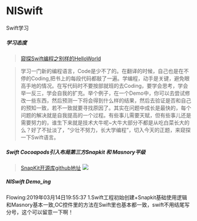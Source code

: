 # NISwift
Swift学习
##### 学习态度
>[窥探Swift编程之别样的HelloWorld](http://www.cnblogs.com/ludashi/p/4451207.html)

>学习一门新的编程语言，Code是少不了的。在翻译的时候，自己也是在不停的Coding,把书上的每段代码都敲了一遍。学编程，动手是关键，避免眼高手地的情况。在写代码时不要按部就班的去Coding，要学会思考，学会举一反三，学会自我的扩充。举个例子，在一个Demo中，你可以去尝试修改一些东西，然后预测一下将会得到什么样的结果，然后去验证是否和自己的预知一致，若不一致就要寻找原因了。其实在问题中成长是最快的，每个问题的解决就是自我提高的一个过程。有些事儿需要天赋，但有些事儿还是需要努力的，谁生下来就是技术大牛呢~大牛大部分不都是从吃白菜长大的么？好了不扯淡了，“少壮不努力，长大学编程”，切入今天的正题，来窥探一下Swift语言。


##### Swift Cocoapods引入布局第三方Snapkit 和 Masnory平级
>[SnapKit开源库github地址](https://github.com/SnapKit/SnapKit)
![](https://camo.githubusercontent.com/31e716ea5f9dcf84442b4a908c4751e39f45aa47/687474703a2f2f736e61706b69742e696f2f696d616765732f62616e6e65722e6a7067)

##### NISwift Demo_ing

Flowing:2019年03月14日19:55:37
1.Swift工程初始创建+Snapkit基础使用逻辑和Masnory基本一致,OC控件里的方法在Swift里也基本都一致，swift不用结尾写分号，这个可以留意一下啊！
